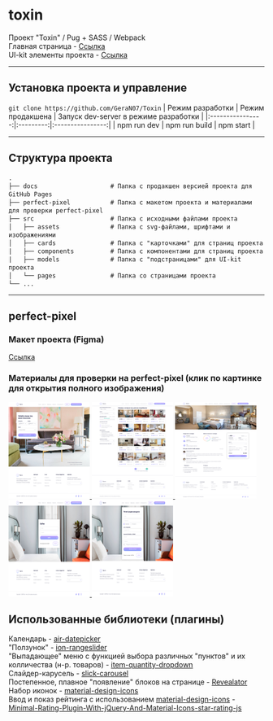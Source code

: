 # toxin
Проект "Toxin" / Pug + SASS / Webpack<br>
Главная страница - <a href="https://geran07.github.io/toxin/landing-page">Ссылка</a><br>
UI-kit элементы проекта - <a href="https://geran07.github.io/toxin/ui-kit">Ссылка</a>
____
## Установка проекта и управление
`git clone https://github.com/GeraN07/Toxin`
| Режим разработки | Режим продакшена | Запуск dev-server в режиме разработки |
|:----------------:|:---------:|:----------------:|
| npm run dev | npm run build | npm start |
____
## Структура проекта
    .
    ├── docs                    # Папка с продакшен версией проекта для GitHub Pages 
    ├── perfect-pixel           # Папка с макетом проекта и материалами для проверки perfect-pixel
    ├── src                     # Папка с исходными файлами проекта
    │   ├── assets              # Папка с svg-файлами, шрифтами и изображениями
    │   ├── cards               # Папка с "карточками" для страниц проекта
    |   ├── components          # Папка с компонентами для страниц проекта
    |   ├── models              # Папка с "подстраницами" для UI-kit проекта
    │   └── pages               # Папка со страницами проекта
    └── ...
____
## perfect-pixel
### Макет проекта (Figma)
<a href="https://github.com/GeraN07/toxin/blob/master/perfect-pixel/toxin.fig">Ссылка</a>

### Материалы для проверки на perfect-pixel (клик по картинке для открытия полного изображения)
<a href="https://github.com/GeraN07/toxin/blob/master/perfect-pixel/Landing page.jpg">
    <img src="https://github.com/GeraN07/toxin/blob/master/perfect-pixel/Landing page.jpg" height="190" width="160" >
</a>
<a href="https://github.com/GeraN07/toxin/blob/master/perfect-pixel/Filter.png">
    <img src="https://github.com/GeraN07/toxin/blob/master/perfect-pixel/Filter.png" height="190" width="160" >
</a>
<a href="https://github.com/GeraN07/toxin/blob/master/perfect-pixel/Room details.png">
    <img src="https://github.com/GeraN07/toxin/blob/master/perfect-pixel/Room details.png" height="190" width="160" >
</a>
<a href="https://github.com/GeraN07/toxin/blob/master/perfect-pixel/Sign in.png">
    <img src="https://github.com/GeraN07/toxin/blob/master/perfect-pixel/Sign in.png" height="190" width="160" >
</a>
<a href="https://github.com/GeraN07/toxin/blob/master/perfect-pixel/Registration.png">
    <img src="https://github.com/GeraN07/toxin/blob/master/perfect-pixel/Registration.png" height="190" width="160">
</a>

## Использованные библиотеки (плагины)
Календарь - <a href="https://github.com/t1m0n/air-datepicker">air-datepicker</a><br>
"Ползунок" - <a href="https://github.com/IonDen/ion.rangeSlider">ion-rangeslider</a><br>
"Выпадающее" меню с функцией выбора различных "пунктов" и их колличества (н-р. товаров) - <a href="https://github.com/reservamos/item-quantity-dropdown">item-quantity-dropdown</a><br>
Слайдер-карусель - <a href="https://github.com/kenwheeler/slick">slick-carousel</a><br>
Постепенное, плавное "появление" блоков на странице - <a href="https://github.com/QODIO/revealator">Revealator</a><br>
Набор иконок - <a href="https://github.com/google/material-design-icons">material-design-icons</a><br>
Ввод и показ рейтинга с использованием <a href="https://github.com/google/material-design-icons">material-design-icons</a> - <a href="https://www.jqueryscript.net/other/Minimal-Rating-Plugin-With-jQuery-And-Material-Icons-star-rating-js.html">Minimal-Rating-Plugin-With-jQuery-And-Material-Icons-star-rating-js</a>

